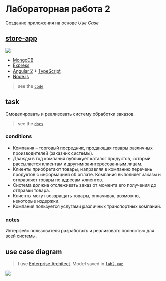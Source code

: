 # Лабораторная работа 2
Создание приложения на основе *Use Case*

## [store-app](https://github.com/Drapegnik/bsu/blob/master/technology/lab2/store-app)
![](http://res.cloudinary.com/dzsjwgjii/image/upload/v1490542775/mean1.png)

* [MongoDB](https://www.mongodb.com/)
* [Express](http://expressjs.com/)
* [Angular 2](https://angular.io/) + [TypeScript](https://www.typescriptlang.org/)
* [Node.js](https://nodejs.org/en/)

> see the [`code`](https://github.com/Drapegnik/bsu/blob/master/technology/lab2/store-app)

## task
Смоделировать  и реализовать систему обработки заказов.

> see the [`docs`](http://drapegnik.github.io/bsu/technology/lab2/docs)

### conditions
* Компания – торговый посредник, продающая товары различных производителей (заказчик системы).
* Дважды в год компания публикует каталог продуктов, который рассылается клиентам и другим заинтересованным лицам.
* Клиенты приобретают товары, направляя в компанию перечень продуктов с информацией об оплате. Компания выполняет заказы и отправляет товары по адресам клиентов.
* Система должна отслеживать заказ от момента его получения до отправки товара.
* Клиенты могут возвращать товары, оплачивая, возможно, некоторые издержки.
* Компания пользуется услугами различных транспортных компаний.

### notes
Интерфейс пользователя разработать и реализовать полностью для всей системы.

## use case diagram
> I use [Enterprise Architect](http://www.sparxsystems.com/products/ea). Model saved in [`lab2.eap`](http://drapegnik.github.io/bsu/technology/lab2/lab2.eap)

![](http://res.cloudinary.com/dzsjwgjii/image/upload/v1490050601/tp-2-1.png)